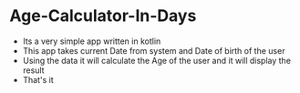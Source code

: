 # Age-Calculator-In-Days
* Its a very simple app written in kotlin
* This app takes current Date from system and Date of birth of the user
* Using the data it will calculate the Age of the user and it will display the result
* That's it
